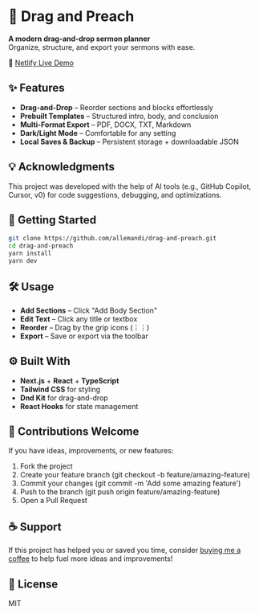 # 🎤 Drag and Preach

**A modern drag-and-drop sermon planner**  
Organize, structure, and export your sermons with ease.

🚀 [Netlify Live Demo](https://drag-and-preach.netlify.app/)

## ✨ Features

- **Drag-and-Drop** – Reorder sections and blocks effortlessly
- **Prebuilt Templates** – Structured intro, body, and conclusion
- **Multi-Format Export** – PDF, DOCX, TXT, Markdown
- **Dark/Light Mode** – Comfortable for any setting
- **Local Saves & Backup** – Persistent storage + downloadable JSON

## 💡 Acknowledgments

This project was developed with the help of AI tools (e.g., GitHub Copilot, Cursor, v0) for code suggestions, debugging, and optimizations.

## 🚀 Getting Started

```bash
git clone https://github.com/allemandi/drag-and-preach.git
cd drag-and-preach
yarn install
yarn dev
```

## 🛠 Usage

- **Add Sections** – Click "Add Body Section"
- **Edit Text** – Click any title or textbox
- **Reorder** – Drag by the grip icons (⋮⋮)
- **Export** – Save or export via the toolbar

## ⚙️ Built With

- **Next.js** + **React** + **TypeScript**
- **Tailwind CSS** for styling
- **Dnd Kit** for drag-and-drop
- **React Hooks** for state management

## 🤝 Contributions Welcome
If you have ideas, improvements, or new features:

1. Fork the project
2. Create your feature branch (git checkout -b feature/amazing-feature)
3. Commit your changes (git commit -m 'Add some amazing feature')
4. Push to the branch (git push origin feature/amazing-feature)
5. Open a Pull Request

## ☕ Support
If this project has helped you or saved you time, consider [buying me a coffee](https://www.buymeacoffee.com/allemandi) to help fuel more ideas and improvements!

## 📄 License

MIT
